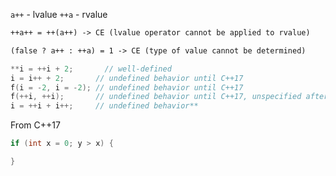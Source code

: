 `a++` - lvalue
`++a` - rvalue

```md
++a++ = ++(a++) -> CE (lvalue operator cannot be applied to rvalue)
```

```md
(false ? a++ : ++a) = 1 -> CE (type of value cannot be determined) 
```

```cpp
**i = ++i + 2;       // well-defined
i = i++ + 2;       // undefined behavior until C++17
f(i = -2, i = -2); // undefined behavior until C++17
f(++i, ++i);       // undefined behavior until C++17, unspecified after C++17
i = ++i + i++;     // undefined behavior**
```

From C++17
```cpp
if (int x = 0; y > x) {

}
```
